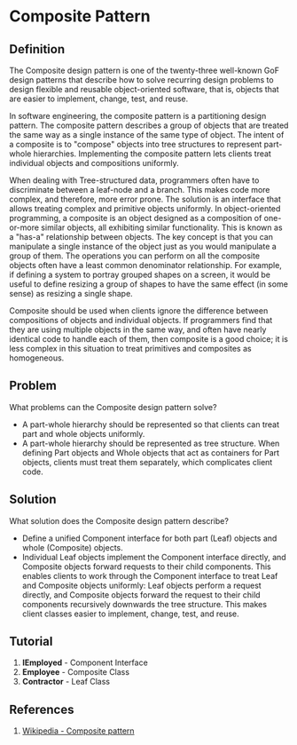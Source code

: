 # Composite Pattern
## Definition
The Composite design pattern is one of the twenty-three well-known GoF design patterns that describe how to solve recurring design problems to design flexible and reusable object-oriented software, that is, objects that are easier to implement, change, test, and reuse.

In software engineering, the composite pattern is a partitioning design pattern. The composite pattern describes a group of objects that are treated the same way as a single instance of the same type of object. The intent of a composite is to "compose" objects into tree structures to represent part-whole hierarchies. Implementing the composite pattern lets clients treat individual objects and compositions uniformly.

When dealing with Tree-structured data, programmers often have to discriminate between a leaf-node and a branch. This makes code more complex, and therefore, more error prone. The solution is an interface that allows treating complex and primitive objects uniformly. In object-oriented programming, a composite is an object designed as a composition of one-or-more similar objects, all exhibiting similar functionality. This is known as a "has-a" relationship between objects. The key concept is that you can manipulate a single instance of the object just as you would manipulate a group of them. The operations you can perform on all the composite objects often have a least common denominator relationship. For example, if defining a system to portray grouped shapes on a screen, it would be useful to define resizing a group of shapes to have the same effect (in some sense) as resizing a single shape.

Composite should be used when clients ignore the difference between compositions of objects and individual objects. If programmers find that they are using multiple objects in the same way, and often have nearly identical code to handle each of them, then composite is a good choice; it is less complex in this situation to treat primitives and composites as homogeneous.

## Problem
What problems can the Composite design pattern solve? 
* A part-whole hierarchy should be represented so that clients can treat part and whole objects uniformly.
* A part-whole hierarchy should be represented as tree structure.
When defining Part objects and Whole objects that act as containers for Part objects, clients must treat them separately, which complicates client code.

## Solution
What solution does the Composite design pattern describe?
* Define a unified Component interface for both part (Leaf) objects and whole (Composite) objects.
* Individual Leaf objects implement the Component interface directly, and Composite objects forward requests to their child components.
This enables clients to work through the Component interface to treat Leaf and Composite objects uniformly: Leaf objects perform a request directly, and Composite objects forward the request to their child components recursively downwards the tree structure. This makes client classes easier to implement, change, test, and reuse.

## Tutorial
1. **IEmployed** - Component Interface
2. **Employee** - Composite Class
3. **Contractor** - Leaf Class

## References
1. [Wikipedia - Composite pattern](https://en.wikipedia.org/wiki/Composite_pattern)
